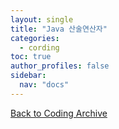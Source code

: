 ```yaml
---
layout: single
title: "Java 산술연산자"
categories: 
  - cording
toc: true
author_profiles: false
sidebar:
  nav: "docs"
---
```


[Back to Coding Archive](/categories/cording-archive/)